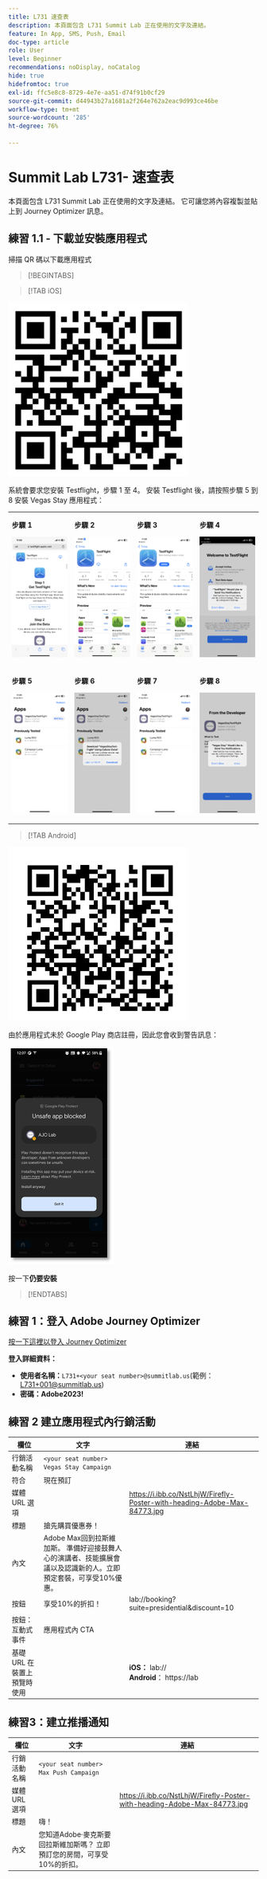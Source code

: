 ```yaml
---
title: L731 速查表
description: 本頁面包含 L731 Summit Lab 正在使用的文字及連結。
feature: In App, SMS, Push, Email
doc-type: article
role: User
level: Beginner
recommendations: noDisplay, noCatalog
hide: true
hidefromtoc: true
exl-id: ffc5e8c8-8729-4e7e-aa51-d74f91b0cf29
source-git-commit: d44943b27a1681a2f264e762a2eac9d993ce46be
workflow-type: tm+mt
source-wordcount: '285'
ht-degree: 76%

---
```


# Summit Lab L731- 速查表

本頁面包含 L731 Summit Lab 正在使用的文字及連結。 它可讓您將內容複製並貼上到 Journey Optimizer 訊息。

## 練習 1.1 - 下載並安裝應用程式

掃描 QR 碼以下載應用程式

>[!BEGINTABS]

>[!TAB iOS]

![適用於 iOS 的 QR 碼](/help/assets/lab731-ios-qr-code.png)

系統會要求您安裝 Testflight，步驟 1 至 4。 安裝 Testflight 後，請按照步驟 5 到 8 安裝 Vegas Stay 應用程式：

<table>
<tr>
</tr>
<tr>
<td>
 <div>
      <p>
      <b>步驟 1 </b>
      <p>
      <a>
        <img alt="testflight 1" src="../assets/l731-ios-install/ios-install-1.png"/>
      </a>
      </div>
  </td>
  <td>
 <div>
      <p>
      <b>步驟 2 </b>
      <p>
      <a>
        <img alt="testflight 1" src="../assets/l731-ios-install/ios-install-2.PNG"/>
      </a>
      </div>
  </td>
  <td>
 <div>
      <p>
      <b>步驟 3 </b>
      <p>
      <a>
        <img alt="testflight 1" src="../assets/l731-ios-install/ios-install-3.PNG"/>
      </a>
      </div>
  </td>
  <td>
 <div>
      <p>
      <b>步驟 4 </b>
      <p>
      <a>
        <img alt="testflight 1" src="../assets/l731-ios-install/ios-install-4.PNG"/>
      </a>
      </div>
  </td>
  </tr>
  <tr>
<td>
 <div>
      <p>
      <b>步驟 5 </b>
      <p>
      <a>
        <img alt="testflight 1" src="../assets/l731-ios-install/ios-install-5.PNG"/>
      </a>
      </div>
  </td>
  <td>
 <div>
      <p>
      <a>
     <b>步驟 6 </b>
      <p>
        <img alt="testflight 1" src="../assets/l731-ios-install/ios-install-6.PNG"/>
      </a>
      </div>
  </td>
  <td>
 <div>
      <p>
      <a>
      <b>步驟 7 </b>
      <p>
        <img alt="testflight 1" src="../assets/l731-ios-install/ios-install-7.PNG"/>
      </a>
      </div>
  </td>
  <td>
 <div>
      <p>
      <a>
      <b>步驟 8 </b>
      <p>
        <img alt="testflight 1" src="../assets/l731-ios-install/ios-install-8.PNG"/>
      </a>
      </div>
  </td>
  </tr>
</table>

>[!TAB Android]

![適用於 Android 的 QR 碼](/help/assets/lab731-android-qr-code.png)

由於應用程式未於 Google Play 商店註冊，因此您會收到警告訊息：

![Android 警告畫面](/help/assets/lab731-install-android.png)

按一下&#x200B;**仍要安裝**

>[!ENDTABS]

## 練習 1：登入 Adobe Journey Optimizer

[按一下這裡以登入 Journey Optimizer](https://experience.adobe.com/#/@techmarketingdemos/sname:summit-2023-ajo-lab/journey-optimizer/home)

**登入詳細資料：**

* **使用者名稱：**`L731+<your seat number>@summitlab.us`(範例：L731+001@summitlab.us)
* **密碼：Adobe2023!**


## 練習 2 建立應用程式內行銷活動

| 欄位 | 文字 | 連結 |
|----|----|----|
| 行銷活動名稱 | `<your seat number> Vegas Stay Campaign` |  |
| 符合 | 現在預訂 |  |
| 媒體 URL 選項 |  | https://i.ibb.co/NstLhjW/Firefly-Poster-with-heading-Adobe-Max-84773.jpg |
| 標題 | 搶先購買優惠券！ |  |
| 內文 | Adobe Max回到拉斯維加斯。 準備好迎接鼓舞人心的演講者、技能擴展會議以及認識新的人。立即預定套裝，可享受10%優惠。 |  |
| 按鈕 | 享受10%的折扣！ | lab://booking?suite=presidential&amp;discount=10 |
| 按鈕：互動式事件 | 應用程式內 CTA |  |
| 基礎 URL 在裝置上預覽時使用 |  | **iOS：** lab:// <br>**Android**： https://lab |


## 練習3：建立推播通知

| 欄位 | 文字 | 連結 |
|----|----|----|
| 行銷活動名稱 | `<your seat number> Max Push Campaign` |  |
| 媒體 URL 選項 |  | https://i.ibb.co/NstLhjW/Firefly-Poster-with-heading-Adobe-Max-84773.jpg |
| 標題 | 嗨！ |  |
| 內文 | 您知道Adobe·麥克斯要回拉斯維加斯嗎？ 立即預訂您的房間，可享受10%的折扣。 |  |
